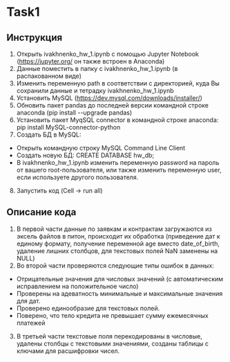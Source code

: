 # Task1
## Инструкция
1. Открыть ivakhnenko_hw_1.ipynb с помощью Jupyter Notebook (https://jupyter.org/ он также встроен в Anaconda)
2. Данные поместить в папку с ivakhnenko_hw_1.ipynb (в распакованном виде)
3. Изменить переменную path в соответствии с директорией, куда Вы сохранили данные и тетрадку ivakhnenko_hw_1.ipynb
4. Установить MySQL (https://dev.mysql.com/downloads/installer/)
5. Обновить пакет pandas до последней версии командной строке anaconda (pip install --upgrade pandas)
6. Установить пакет MyqSQL connector в командной строке anaconda: pip install MySQL-connector-python
6. Создать БД в MySQL:
 + Открыть командную строку MySQL Command Line Client
 + Создать новую БД: CREATE DATABASE hw_db;
 + В ivakhnenko_hw_1.ipynb изменить переменную password на пароль от вашего root-пользователя, или также изменить переменную user, если используете другого пользователя.
8. Запустить код (Cell -> run all)

## Описание кода
1. В первой части данные по заявкам и контрактам загружаются из эксель файлов в питон, происходит их обработка (приведение дат к единому формату, получение переменной age вместо date_of_birth, удаление лишних столбцов, для текстовых полей NaN заменены на NULL)
2. Во второй части проверяются следующие типы ошибок в данных:
 + Отрицательные значения для числовых значений (с автоматическим исправлением на положительное число)
 + Проверены на адеватность минимальные и максимальные значения для дат.
 + Проверено единообразие для текстовых полей.
 + Поверено, что тело кредита не превышает сумму ежемесячных платежей
3. В третьей части текстовые поля перекодированы в числовые, удалены столбцы с текстовыми значениями, созданы таблицы с ключами для расшифровки чисел.
